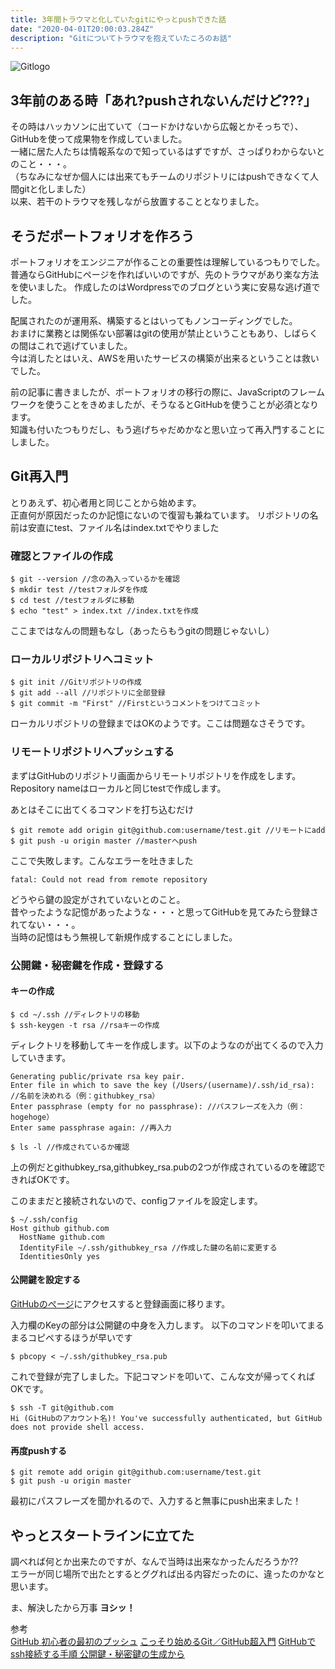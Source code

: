 ```yaml
---
title: 3年間トラウマと化していたgitにやっとpushできた話
date: "2020-04-01T20:00:03.284Z"
description: "Gitについてトラウマを抱えていたころのお話"
---
```

![Gitlogo](./gGit-Logo-2Color.png)  
## 3年前のある時「あれ?pushされないんだけど???」
その時はハッカソンに出ていて（コードかけないから広報とかそっちで）、GitHubを使って成果物を作成していました。  
一緒に居た人たちは情報系なので知っているはずですが、さっぱりわからないとのこと・・・。  
（ちなみになぜか個人には出来てもチームのリポジトリにはpushできなくて人間gitと化しました）  
以来、若干のトラウマを残しながら放置することとなりました。  

## そうだポートフォリオを作ろう
ポートフォリオをエンジニアが作ることの重要性は理解しているつもりでした。  
普通ならGitHubにページを作ればいいのですが、先のトラウマがあり楽な方法を使いました。
作成したのはWordpressでのブログという実に安易な逃げ道でした。  

配属されたのが運用系、構築するとはいってもノンコーディングでした。  
おまけに業務とは関係ない部署はgitの使用が禁止ということもあり、しばらくの間はこれで逃げていました。  
今は消したとはいえ、AWSを用いたサービスの構築が出来るということは救いでした。  

前の記事に書きましたが、ポートフォリオの移行の際に、JavaScriptのフレームワークを使うことをきめましたが、そうなるとGitHubを使うことが必須となります。  
知識も付いたつもりだし、もう逃げちゃだめかなと思い立って再入門することにしました。  

## Git再入門  
とりあえず、初心者用と同じことから始めます。  
正直何が原因だったのか記憶にないので復習も兼ねています。
リポジトリの名前は安直にtest、ファイル名はindex.txtでやりました  

### 確認とファイルの作成

```
$ git --version //念の為入っているかを確認
$ mkdir test //testフォルダを作成
$ cd test //testフォルダに移動
$ echo "test" > index.txt //index.txtを作成
```
ここまではなんの問題もなし（あったらもうgitの問題じゃないし）  

### ローカルリポジトリへコミット
```
$ git init //Gitリポジトリの作成
$ git add --all //リポジトリに全部登録
$ git commit -m "First" //Firstというコメントをつけてコミット
```
ローカルリポジトリの登録まではOKのようです。ここは問題なさそうです。  

### リモートリポジトリへプッシュする
まずはGitHubのリポジトリ画面からリモートリポジトリを作成をします。  
Repository nameはローカルと同じtestで作成します。  

あとはそこに出てくるコマンドを打ち込むだけ
```
$ git remote add origin git@github.com:username/test.git //リモートにadd
$ git push -u origin master //masterへpush
```
ここで失敗します。こんなエラーを吐きました
```
fatal: Could not read from remote repository
```
どうやら鍵の設定がされていないとのこと。  
昔やったような記憶があったような・・・と思ってGitHubを見てみたら登録されてない・・・。  
当時の記憶はもう無視して新規作成することにしました。  

### 公開鍵・秘密鍵を作成・登録する
#### キーの作成
```
$ cd ~/.ssh //ディレクトリの移動
$ ssh-keygen -t rsa //rsaキーの作成
```
ディレクトリを移動してキーを作成します。以下のようなのが出てくるので入力していきます。

```
Generating public/private rsa key pair.
Enter file in which to save the key (/Users/(username)/.ssh/id_rsa): //名前を決めれる（例：githubkey_rsa）
Enter passphrase (empty for no passphrase): //パスフレーズを入力（例：hogehoge）
Enter same passphrase again: //再入力

$ ls -l //作成されているか確認
```
上の例だとgithubkey_rsa,githubkey_rsa.pubの2つが作成されているのを確認できればOKです。

このままだと接続されないので、configファイルを設定します。
```
$ ~/.ssh/config
Host github github.com
  HostName github.com
  IdentityFile ~/.ssh/githubkey_rsa //作成した鍵の名前に変更する
  IdentitiesOnly yes
```

#### 公開鍵を設定する
[GitHubのぺージ](https://github.com/settings/keys)にアクセスすると登録画面に移ります。  

入力欄のKeyの部分は公開鍵の中身を入力します。
以下のコマンドを叩いてまるまるコピペするほうが早いです
```
$ pbcopy < ~/.ssh/githubkey_rsa.pub
```

これで登録が完了しました。下記コマンドを叩いて、こんな文が帰ってくればOKです。
```
$ ssh -T git@github.com
Hi (GitHubのアカウント名)! You've successfully authenticated, but GitHub does not provide shell access.
```

#### 再度pushする
```
$ git remote add origin git@github.com:username/test.git
$ git push -u origin master
```
最初にパスフレーズを聞かれるので、入力すると無事にpush出来ました！

## やっとスタートラインに立てた
調べれば何とか出来たのですが、なんで当時は出来なかったんだろうか??  
エラーが同じ場所で出たとするとググれば出る内容だったのに、違ったのかなと思います。  

ま、解決したから万事 **ヨシッ！**  

参考  
[GitHub 初心者の最初のプッシュ](https://qiita.com/folivora/items/763d06b26bafd573a456)
[こっそり始めるGit／GitHub超入門](https://www.atmarkit.co.jp/ait/series/3190/)
[GitHubでssh接続する手順 公開鍵・秘密鍵の生成から](https://qiita.com/shizuma/items/2b2f873a0034839e47ce)

